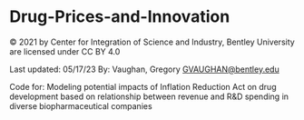 # Drug-Prices-and-Innovation
 © 2021 by Center for Integration of Science and Industry, Bentley University are licensed under CC BY 4.0
 
 Last updated: 05/17/23
 By: Vaughan, Gregory <GVAUGHAN@bentley.edu>

 
Code for: Modeling potential impacts of Inflation Reduction Act on drug development based on relationship between revenue and R&D spending in diverse biopharmaceutical companies
